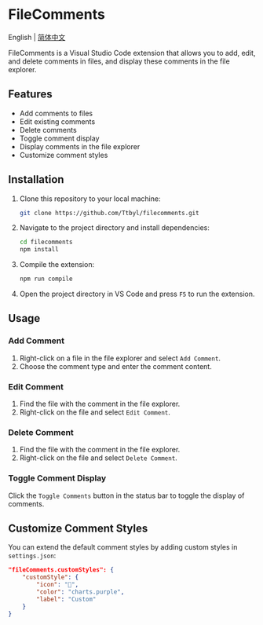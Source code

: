 # FileComments


English | [简体中文](https://github.com/Ttbyl/filecomments/blob/master/README-zh.md)

FileComments is a Visual Studio Code extension that allows you to add, edit, and delete comments in files, and display these comments in the file explorer.

## Features

- Add comments to files
- Edit existing comments
- Delete comments
- Toggle comment display
- Display comments in the file explorer
- Customize comment styles

## Installation

1. Clone this repository to your local machine:
   ```sh
   git clone https://github.com/Ttbyl/filecomments.git
   ```
2. Navigate to the project directory and install dependencies:
   ```sh
   cd filecomments
   npm install
   ```
3. Compile the extension:
   ```sh
   npm run compile
   ```
4. Open the project directory in VS Code and press `F5` to run the extension.

## Usage

### Add Comment

1. Right-click on a file in the file explorer and select `Add Comment`.
2. Choose the comment type and enter the comment content.

### Edit Comment

1. Find the file with the comment in the file explorer.
2. Right-click on the file and select `Edit Comment`.

### Delete Comment

1. Find the file with the comment in the file explorer.
2. Right-click on the file and select `Delete Comment`.

### Toggle Comment Display

Click the `Toggle Comments` button in the status bar to toggle the display of comments.

## Customize Comment Styles

You can extend the default comment styles by adding custom styles in `settings.json`:

```json
"fileComments.customStyles": {
    "customStyle": {
        "icon": "🔧",
        "color": "charts.purple",
        "label": "Custom"
    }
}
```
